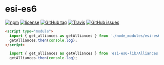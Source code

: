 # esi-es6


[![npm](https://img.shields.io/npm/dt/esi-es6.svg)](https://www.npmjs.com/package/esi-es6)
[![license](https://img.shields.io/github/license/sebs/esi-es6.svg)](https://github.com/sebs/esi-es6/blob/master/LICENSE.md)
[![GitHub tag](https://img.shields.io/github/tag/sebs/esi-es6.svg)](https://github.com/sebs/esi-es6)
[![Travis](https://img.shields.io/travis/sebs/esi-es6.svg)](https://travis-ci.org/sebs/esi-es6)
[![GitHub issues](https://img.shields.io/github/issues/sebs/esi-es6.svg)](https://github.com/sebs/esi-es6/issues)


```html
<script type="module">
  import { get_alliances as getAlliances } from './node_modules/esi-es6-lib/Alliances.js';
  getAlliances.then(console.log);
</script>
```


```javascript
  import { get_alliances as getAlliances } from 'esi-es6-lib/Alliances.js';
  getAlliances.then(console.log);
```
